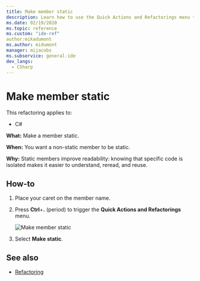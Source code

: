 ```yaml
---
title: Make member static
description: Learn how to use the Quick Actions and Refactorings menu to make a member static.
ms.date: 02/19/2020
ms.topic: reference
ms.custom: "ide-ref"
author:mikadumont
ms.author: midumont
manager: mijacobs
ms.subservice: general-ide
dev_langs:
  - CSharp
---
```

# Make member static

This refactoring applies to:

- C#

**What:** Make a member static.

**When:** You want a non-static member to be static.

**Why:** Static members improve readability: knowing that specific code is isolated makes it easier to understand, reread, and reuse. 

## How-to

1. Place your caret on the member name.

2. Press **Ctrl**+**.** (period) to trigger the **Quick Actions and Refactorings** menu.

   ![Make member static](media/make-member-static.png)

3. Select **Make static**.

## See also

- [Refactoring](../refactoring-in-visual-studio.md)
